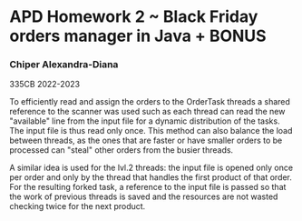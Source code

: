 # APD Homework 2 ~ Black Friday orders manager in Java + BONUS
### Chiper Alexandra-Diana
335CB 2022-2023

To efficiently read and assign the orders to the OrderTask threads a 
shared reference to the scanner was used such as each thread can read
the new "available" line from the input file for a dynamic distribution of
the tasks. The input file is thus read only once. This method can also 
balance the load between threads, as the ones that are faster or have smaller
orders to be processed can "steal" other orders from the busier threads.

A similar idea is used for the lvl.2 threads: the input file is opened only once
per order and only by the thread that handles the first product of that order.
For the resulting forked task, a reference to the input file is passed so that
the work of previous threads is saved and the resources are not wasted checking twice
for the next product.